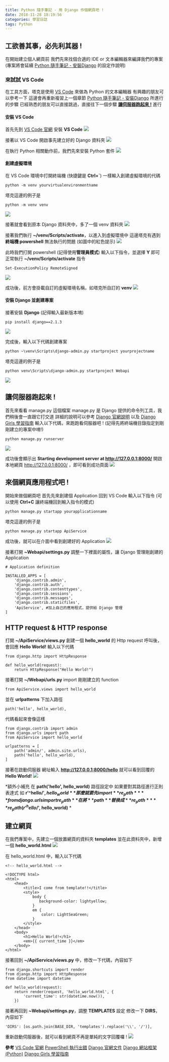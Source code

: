 ```yaml
---
title: Python 隨手筆記 - 用 Django 作個網頁吧 !
date: 2018-11-28 18:19:56
categories: 學習日誌
tags: Python
---
```

## **工欲善其事，必先利其器 !**
在開始建立個人網頁前
我們先來找個合適的 IDE or 文本編輯器來編譯我們的專案 
(專案將會延續 [Python 隨手筆記 - 安裝Django](http://happyhand.github.io/2018/11/26/Python-隨手筆記-安裝Django/) 的設定作說明)
### **來試試 VS Code**
在工具方面，塔克是使用 [VS Code](https://code.visualstudio.com/) 來做為 Python 的文本編輯器
有興趣的朋友可以參考一下
這邊會再重新複習上一個章節 [Python 隨手筆記 - 安裝Django](http://happyhand.github.io/2018/11/26/Python-隨手筆記-安裝Django/) 所進行的步驟
已經熟悉的朋友可以直接跳過，直接往下一個步驟 [**讓伺服器跑起來 !**](https://happyhand.github.io/2018/11/28/Python-%E9%9A%A8%E6%89%8B%E7%AD%86%E8%A8%98-%E7%94%A8-Django-%E4%BD%9C%E5%80%8B%E7%B6%B2%E9%A0%81%E5%90%A7/#%E8%AE%93%E4%BC%BA%E6%9C%8D%E5%99%A8%E8%B7%91%E8%B5%B7%E4%BE%86) 進行
#### **安裝 VS Code**
首先先到 [VS Code 官網](https://code.visualstudio.com/) 安裝 **VS Code**
![](https://imgur.com/mBDSgJC.png)

接著以 VS Code 開啟事先建立好的 Django 資料夾
![](https://imgur.com/3EpE4gd.png)

在執行 Python 相關動作前，我們先來安裝 Python 套件
![](https://imgur.com/86IO6cu.png)

#### **創建虛擬環境**
在 VS Code 環境中打開終端機 (快捷鍵是 **Ctrl+\`**)
一樣輸入創建虛擬環境的代碼
```
python -m venv yourvirtualenvironmentname
```
塔克這邊的例子是
```
python -m venv venv
```
![](https://imgur.com/WGLsB7Q.png)

接著就會看到原本 Django 資料夾中，多了一個 venv 資料夾
![](https://imgur.com/SlDWDuT.png)

接著我們執行 **~/venv/Scripts/activate**，以進入到虛擬環境中
這邊塔克有遇到 **終端機 powershell** 無法執行的問題 (如圖中的紅色提示)
![](https://imgur.com/v6Dpn5H.png)

此時我們打開 powershell (記得使用**管理員模式**)
輸入以下指令，並選擇 **Y** 即可正常執行 **~/venv/Scripts/activate** 指令
```
Set-ExecutionPolicy RemoteSigned
```
![](https://imgur.com/sEX1l5D.png)

成功後，前方會掛載自訂的虛擬環境名稱，如塔克所自訂的 **venv**
![](https://imgur.com/ZEQQOZQ.png)

#### **安裝 Django 並創建專案**
接著安裝 **Django** (記得輸入最新版本唷)
```
pip install django==2.1.3
```
![](https://imgur.com/fqlxtaT.png)

完成後，輸入以下代碼創建專案
```
python ~\venv\Scripts\django-admin.py startproject yourprojectname
```
塔克這邊的例子是
```
python venv\Scripts\django-admin.py startproject Webapi
```
![](https://imgur.com/q8KrHl9.png)

## **讓伺服器跑起來 !**
首先來看看 manage.py 這個檔案
manage.py 是 Django 提供的命令列工具，我們稍後會一直跟它打交道
詳細的說明可以參考 [Django 官網說明](https://docs.djangoproject.com/en/2.1/ref/django-admin/) 以及 [Django Girls 學習指南](https://djangogirlstaipei.gitbooks.io/django-girls-taipei-tutorial/django/project_and_app.html)
輸入以下代碼，來跑跑看伺服器吧 ! (記得先將終端機目錄指定到剛剛建立的專案中唷!)
```
python manage.py runserver
```
![](https://imgur.com/9mzZp2T.png)

成功後會顯示出 **Starting development server at http://127.0.0.1:8000/**
開啟本地網頁 http://127.0.0.1:8000/ ，即可看到成功頁面
![](https://imgur.com/ctlOnPh.png)

## **來個網頁應用程式吧 !**
開始來做個網頁吧
首先先來創建個 Application
回到 VS Code 輸入以下指令 (可以使用 **Ctrl+C** 讓終端機回到輸入指令的模式)
```
python manage.py startapp yourapplicationname
```
塔克這邊的例子是
```
python manage.py startapp ApiService
```
成功後，就可以在介面中看到創建好的 Application
![](https://imgur.com/39s1CBp.png)

接著打開 **~Webapi/settings.py**
調整一下裡面的屬性，讓 Django 管理剛創建的 Application
```
# Application definition

INSTALLED_APPS = [
    'django.contrib.admin',
    'django.contrib.auth',
    'django.contrib.contenttypes',
    'django.contrib.sessions',
    'django.contrib.messages',
    'django.contrib.staticfiles',
    'ApiService', #加上自己的應用程式，提供給 Django 管理
]
```
## **HTTP request & HTTP response**
打開 **~/ApiService/views.py**
創建一個 **hello_world** 的 Http request
呼叫後，會回應 **Hello World!**
輸入以下代碼
```
from django.http import HttpResponse

def hello_world(request):
    return HttpResponse("Hello World!")
```
接著打開 **~/Webapi/urls.py**
import 剛剛建立的 function
```
from ApiService.views import hello_world
```
並在 **urlpatterns** 下加入路徑
```
path('hello', hello_world),
```
代碼看起來會像這樣
```
from django.contrib import admin
from django.urls import path
from ApiService import hello_world

urlpatterns = [
    path('admin/', admin.site.urls),
    path('hello', hello_world),
]
```
接著在啟動伺服器
網址輸入 **http://127.0.0.1:8000/hello**
就可以看到回覆的 **Hello World!**
![](https://imgur.com/VyPO03W.png)

*額外小補充
在 **path('hello', hello_world)** 路徑設定中
如果要對其路徑進行正則表達式
如 **r'^hello/$', hello_world**
那麼就要先 import **re_path**
**from django.urls import re_path**
在將 **path** 替換成 **re_path**
**re_path(r'^hello/$', hello_world)**
*

## **建立網頁**
在我們專案中，先建立一個放置網頁的資料夾 **templates**
並在此資料夾中，新增一個 **hello_world.html**
![](https://imgur.com/MrgCC0S.png)

在 hello_world.html 中，輸入以下代碼
```
<!-- hello_world.html -->

<!DOCTYPE html>
<html>
    <head>
        <title>I come from template!!</title>
        <style>
            body {
               background-color: lightyellow;
            }
            em {
                color: LightSeaGreen;
            }
        </style>
    </head>
    <body>
        <h1>Hello World!</h1>
        <em>{{ current_time }}</em>
    </body>
</html>
```
接著回到 **~/ApiService/views.py** 中，修改一下代碼，內容如下
```
from django.shortcuts import render
from django.http import HttpResponse
from datetime import datetime

def hello_world(request):
    return render(request, 'hello_world.html', {
        'current_time': str(datetime.now()),
    })
```
接著再回到 **~Webapi/settings.py**，調整 **TEMPLATES** 設定
修改一下 **DIRS**，內容如下
```
'DIRS': [os.path.join(BASE_DIR, 'templates').replace('\\', '/')],
```
重新啟動伺服器後，就可以看到網頁不再是單純的文字回覆囉 !
![](https://imgur.com/Bxv1zja.png)


**參考**
[VS Code 官網](https://code.visualstudio.com/) 
[PowerShell 執行出錯](http://asika.windspeaker.co/post/3500-powershell-remotesigned)
[Django 官網文件](https://docs.djangoproject.com/en/2.1/)
[Django 網站框架 (Python)](https://developer.mozilla.org/zh-TW/docs/Learn/Server-side/Django)
[Django Girls 學習指南](https://djangogirlstaipei.gitbooks.io/django-girls-taipei-tutorial/)